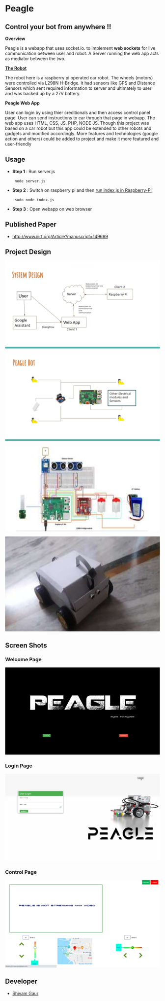 # **Peagle** 
## Control your bot from anywhere !!

**Overview**

Peagle is a webapp that uses socket.io. to implement **web sockets** for live communication between user and robot. A Server running the web app acts as mediator between the two. 

**[The Robot](https://github.com/shivam101gaur/peagle-rpi/tree/master#readme)**

The robot here is a raspberry pi operated car robot. The wheels (motors) were controlled via L298N H-Bridge. It had sensors like GPS and Distance Sensors which sent required information to server and ultimately to user and was backed up by a 27V battery. 

**Peagle Web App**

User can login by using thier creditionals and then access control panel page. User can send instructions to car through that page in webapp. The web app uses HTML, CSS, JS, PHP, NODE JS. Though this project was based on a car robot but this app could be extended to other robots and gadgets and modified accordingly. More features and technologies (google action and others) could be added to project and make it more featured and user-friendly

## Usage
- **Step 1** : Run server.js


  ```
   node server.js
  ```
- **Step 2** : Switch on  raspberry pi  and then
    [run index.js in Raspberry-Pi ](https://github.com/shivam101gaur/peagle-rpi/tree/master#readme)
    ```
     sudo node index.js
    ```
 - **Step 3** : Open webapp on web browser 

## Published Paper
  - http://www.ijirt.org/Article?manuscript=149689


## **Project Design**
  ![control panel](./style/screen-shots/projectarchitecture.png)

  ![control panel](./style/screen-shots/botdesign.png)

  ![control panel](./style/screen-shots/connection.png)

  ![control panel](./style/screen-shots/bot.png)


## **Screen Shots**
  ### **Welcome Page**
  ![control panel](./style/screen-shots/welcome.png)
  ### **Login Page**
![control panel](./style/screen-shots/login.png)
  ### **Control Page**
![control panel](./style/screen-shots/control.png)

## Developer
- [Shivam Gaur](https://github.com/shivam101gaur)
